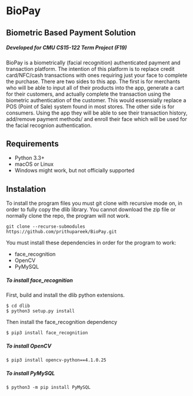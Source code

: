 # BioPay
## Biometric Based Payment Solution
##### Developed for CMU CS15-122 Term Project (F19)

BioPay is a biometrically (facial recognition) authenticated payment and transaction platform. The intention of this platform is to replace credit card/NFC/cash transactions with ones requiring just your face to complete the purchase. There are two sides to this app. The first is for merchants who will be able to input all of their products into the app, generate a cart for their customers, and actually complete the transaction using the biometric authentication of the customer. This would essensially replace a POS (Point of Sale) system found in most stores. The other side is for consumers. Using the app they will be able to see their transaction history, add/remove payment methods/ and enroll their face which will be used for the facial recognion authentication.

## Requirements
- Python 3.3+
- macOS or Linux
- Windows might work, but not officially supported

## Instalation
To install the program files you must git clone with recursive mode on, in order to fully copy the dlib library. You cannot download the zip file or normally clone the repo, the program will not work.
```
git clone --recurse-submodules https://github.com/prithupareek/BioPay.git
```

You must install these dependencies in order for the program to work:
- face_recognition
- OpenCV
- PyMySQL

##### To install face_recognition
First, build and install the dlib python extensions.
```
$ cd dlib
$ python3 setup.py install
```

Then install the face_recognition dependency
```
$ pip3 install face_recognition
```

##### To install OpenCV
```
$ pip3 install opencv-python==4.1.0.25
```

##### To install PyMySQL
```
$ python3 -m pip install PyMySQL
```